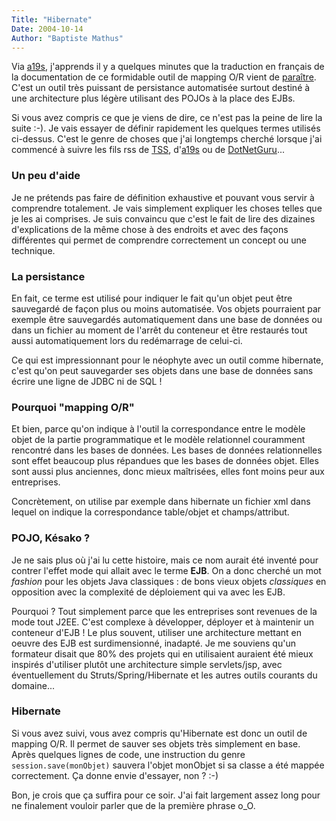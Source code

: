 ```yaml
---
Title: "Hibernate"
Date: 2004-10-14
Author: "Baptiste Mathus"
---
```




Via
[a19s](http://www.application-servers.com/comments.do?reqCode=readComments&sid=2004-10-14-22:26:56),
j'apprends il y a quelques minutes que la traduction en français de la
documentation de ce formidable outil de mapping O/R vient de
[paraître](http://www.hibernate.org/hib_docs/reference/fr/html/). C'est
un outil très puissant de persistance automatisée surtout destiné à une
architecture plus légère utilisant des POJOs à la place des EJBs.

Si vous avez compris ce que je viens de dire, ce n'est pas la peine de
lire la suite :-). Je vais essayer de définir rapidement les quelques
termes utilisés ci-dessus. C'est le genre de choses que j'ai longtemps
cherché lorsque j'ai commencé à suivre les fils rss de
[TSS](http://www.theserverside.com/),
d'[a19s](http://www.application-servers.com) ou de
[DotNetGuru](http://www.dotnetguru.com)...

### Un peu d'aide

Je ne prétends pas faire de définition exhaustive et pouvant vous servir
à comprendre totalement. Je vais simplement expliquer les choses telles
que je les ai comprises. Je suis convaincu que c'est le fait de lire des
dizaines d'explications de la même chose à des endroits et avec des
façons différentes qui permet de comprendre correctement un concept ou
une technique.

### La persistance

En fait, ce terme est utilisé pour indiquer le fait qu'un objet peut
être sauvegardé de façon plus ou moins automatisée. Vos objets
pourraient par exemple être sauvegardés automatiquement dans une base de
données ou dans un fichier au moment de l'arrêt du conteneur et être
restaurés tout aussi automatiquement lors du redémarrage de celui-ci.

Ce qui est impressionnant pour le néophyte avec un outil comme
hibernate, c'est qu'on peut sauvegarder ses objets dans une base de
données sans écrire une ligne de JDBC ni de SQL !

### Pourquoi "mapping O/R"

Et bien, parce qu'on indique à l'outil la correspondance entre le modèle
objet de la partie programmatique et le modèle relationnel couramment
rencontré dans les bases de données. Les bases de données relationnelles
sont effet beaucoup plus répandues que les bases de données objet. Elles
sont aussi plus anciennes, donc mieux maîtrisées, elles font moins peur
aux entreprises.

Concrètement, on utilise par exemple dans hibernate un fichier xml dans
lequel on indique la correspondance table/objet et champs/attribut.

### POJO, Késako ?

Je ne sais plus où j'ai lu cette histoire, mais ce nom aurait été
inventé pour contrer l'effet mode qui allait avec le terme **EJB**. On a
donc cherché un mot *fashion* pour les objets Java classiques : de bons
vieux objets *classiques* en opposition avec la complexité de
déploiement qui va avec les EJB.

Pourquoi ? Tout simplement parce que les entreprises sont revenues de la
mode tout J2EE. C'est complexe à développer, déployer et à maintenir un
conteneur d'EJB ! Le plus souvent, utiliser une architecture mettant en
oeuvre des EJB est surdimensionné, inadapté. Je me souviens qu'un
formateur disait que 80% des projets qui en utilisaient auraient été
mieux inspirés d'utiliser plutôt une architecture simple servlets/jsp,
avec éventuellement du Struts/Spring/Hibernate et les autres outils
courants du domaine...

### Hibernate

Si vous avez suivi, vous avez compris qu'Hibernate est donc un outil de
mapping O/R. Il permet de sauver ses objets très simplement en base.
Après quelques lignes de code, une instruction du genre
`session.save(monObjet)` sauvera l'objet monObjet si sa classe a été
mappée correctement. Ça donne envie d'essayer, non ? :-)

Bon, je crois que ça suffira pour ce soir. J'ai fait largement assez
long pour ne finalement vouloir parler que de la première phrase o\_O.

